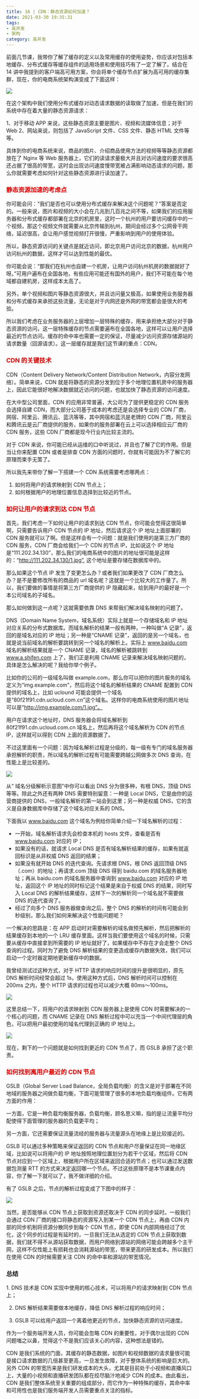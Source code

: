 ```yaml
---
title: 16 | CDN：静态资源如何加速？
date: 2021-03-30 19:35:31
tags:
- 高并发
- 架构
category: 高并发
---
```

前面几节课，我带你了解了缓存的定义以及常用缓存的使用姿势，你应该对包括本地缓存、分布式缓存等缓存组件的适用场景和使用技巧有了一定了解了。结合在14 讲中我提到的客户端高可用方案，你会将单个缓存节点扩展为高可用的缓存集群，现在，你的电商系统架构演变成了下面这样：

<img src="/blog.io/img/16系统架构图.png">

在这个架构中我们使用分布式缓存对动态请求数据的读取做了加速，但是在我们的系统中存在着大量的静态资源请求：

1、对于移动 APP 来说，这些静态资源主要是图片、视频和流媒体信息；对于 Web 2、网站来说，则包括了 JavaScript 文件、CSS 文件、静态 HTML 文件等等。

具体到你的电商系统来说，商品的图片、介绍商品使用方法的视频等等静态资源都放在了 Nginx 等 Web 服务器上，它们的读请求量极大并且对访问速度的要求很高还占据了很高的带宽，这时会出现访问速度慢带宽被占满影响动态请求的问题，那么你就需要考虑如何针对这些静态资源进行读加速了。

### <font color = "dd0000">静态资源加速的考虑点</font>

你可能会问：“我们是否也可以使用分布式缓存来解决这个问题呢？”答案是否定的。一般来说，图片和视频的大小会在几兆到几百兆之间不等，如果我们的应用服务器和分布式缓存都部署在北京的机房里，这时一个杭州的用户要访问缓存中的一个视频，那这个视频文件就需要从北京传输到杭州，期间会经过多个公网骨干网络，延迟很高，会让用户感觉视频打开很慢，严重影响到用户的使用体验。

所以，静态资源访问的关键点是就近访问，即北京用户访问北京的数据，杭州用户访问杭州的数据，这样才可以达到性能的最优。

你可能会说：“那我们在杭州也自建一个机房，让用户访问杭州机房的数据就好了呀。”可用户遍布在全国各地，有些应用可能还有国外的用户，我们不可能在每个地域都自建机房，这样成本太高了。

另外，单个视频和图片等静态资源很大，并且访问量又极高，如果使用业务服务器和分布式缓存来承担这些流量，无论是对于内网还是外网的带宽都会是很大的考验。

所以我们考虑在业务服务器的上层增加一层特殊的缓存，用来承担绝大部分对于静态资源的访问，这一层特殊缓存的节点需要遍布在全国各地，这样可以让用户选择最近的节点访问。缓存的命中率也需要一定的保证，尽量减少访问资源存储源站的请求数量（回源请求）。这一层缓存就是我们这节课的重点：CDN。

### <font color = "dd0000">CDN 的关键技术</font>

CDN（Content Delivery Network/Content Distribution Network，内容分发网络）。简单来说，CDN 就是将静态的资源分发到位于多个地理位置机房中的服务器上，因此它能很好地解决数据就近访问的问题，也就加快了静态资源的访问速度。

在大中型公司里面，CDN 的应用非常普遍，大公司为了提供更稳定的 CDN 服务会选择自建 CDN，而大部分公司基于成本的考虑还是会选择专业的 CDN 厂商，网宿、阿里云、腾讯云、蓝汛等等，其中网宿和蓝汛是老牌的 CDN 厂商，阿里云和腾讯云是云厂商提供的服务，如果你的服务部署在云上可以选择相应云厂商的 CDN 服务，这些 CDN 厂商都是现今行业内比较主流的。

对于 CDN 来说，你可能已经从运维的口中听说过，并且也了解了它的作用。但是当让你来配置 CDN 或者是排查 CDN 方面的问题时，你就有可能因为不了解它的原理而束手无策了。

所以我先来带你了解一下搭建一个 CDN 系统需要考虑哪两点：

1. 如何将用户的请求映射到 CDN 节点上；
2. 如何根据用户的地理位置信息选择到比较近的节点。

### <font color = "dd0000">如何让用户的请求到达 CDN 节点</font>

首先，我们考虑一下如何让用户的请求到达 CDN 节点，你可能会觉得这很简单啊，只需要告诉用户 CDN 节点的 IP 地址，然后请求这个 IP 地址上面部署的 CDN 服务就可以了啊。但是这样会有一个问题：就是我们使用的是第三方厂商的 CDN 服务，CDN 厂商会给我们一个 CDN 的节点 IP，比如说这个 IP 地址是“111.202.34.130”，那么我们的电商系统中的图片的地址很可能是这样的：“http://111.202.34.130/1.jpg”, 这个地址是要存储在数据库中的。

那么如果这个节点 IP 发生了变更怎么办？或者我们如果更改了 CDN 厂商怎么办？是不是要修改所有的商品的 url 域名呢？这就是一个比较大的工作量了。所以，我们要做的事情是将第三方厂商提供的 IP 隐藏起来，给到用户的最好是一个本公司域名的子域名。

那么如何做到这一点呢？这就需要依靠 DNS 来帮我们解决域名映射的问题了。

DNS（Domain Name System，域名系统）实际上就是一个存储域名和 IP 地址对应关系的分布式数据库。而域名解析的结果一般有两种，一种叫做“A 记录”，返回的是域名对应的 IP 地址；另一种是“CNAME 记录”，返回的是另一个域名，也就是说当前域名的解析要跳转到另一个域名的解析上。实际上 www.baidu.com 域名的解析结果就是一个 CNAME 记录，域名的解析被跳转到 www.a.shifen.com 上了，我们正是利用 CNAME 记录来解决域名映射问题的，具体是怎么解决的呢？我给你举个例子。

比如你的公司的一级域名叫做 example.com，那么你可以把你的图片服务的域名定义为“img.example.com”，然后将这个域名的解析结果的 CNAME 配置到 CDN 提供的域名上，比如 uclound 可能会提供一个域名是“80f21f91.cdn.ucloud.com.cn”这个域名。这样你的电商系统使用的图片地址可以是“http://img.example.com/1.jpg”。

用户在请求这个地址时，DNS 服务器会将域名解析到 80f21f91.cdn.ucloud.com.cn 域名上，然后再将这个域名解析为 CDN 的节点 IP，这样就可以得到 CDN 上面的资源数据了。

不过这里面有一个问题：因为域名解析过程是分级的，每一级有专门的域名服务器承担解析的职责，所以域名的解析过程有可能需要跨越公网做多次 DNS 查询，在性能上是比较差的。

<img src="/blog.io/img/域名分级解析示意图.png">

从“ 域名分级解析示意图”中你可以看出 DNS 分为很多种，有根 DNS，顶级 DNS 等等。除此之外还有两种 DNS 需要特别留意：一种是 Local DNS，它是由你的运营商提供的 DNS，一般域名解析的第一站会到这里；另一种是权威 DNS，它的含义是自身数据库中存储了这个域名对应关系的 DNS。

下面我以 www.baidu.com 这个域名为例给你简单介绍一下域名解析的过程：

+ 一开始，域名解析请求先会检查本机的 hosts 文件，查看是否有 www.baidu.com 对应的 IP；
+ 如果没有的话，就请求 Local DNS 是否有域名解析结果的缓存，如果有就返回标识是从非权威 DNS 返回的结果；
+ 如果没有就开始 DNS 的迭代查询。先请求根 DNS，根 DNS 返回顶级 DNS（.com）的地址；再请求.com 顶级 DNS 得到 baidu.com 的域名服务器地址；再从 baidu.com 的域名服务器中查询到 www.baidu.com 对应的 IP 地址，返回这个 IP 地址的同时标记这个结果是来自于权威 DNS 的结果，同时写入 Local DNS 的解析结果缓存，这样下一次的解析同一个域名就不需要做 DNS 的迭代查询了。
+ 经过了向多个 DNS 服务器做查询之后，整个 DNS 的解析的时间有可能会到秒级别，那么我们如何来解决这个性能问题呢？

一个解决的思路是：在 APP 启动时对需要解析的域名做预先解析，然后把解析的结果缓存到本地的一个 LRU 缓存里面。这样当我们要使用这个域名的时候，只需要从缓存中直接拿到所需要的 IP 地址就好了，如果缓存中不存在才会走整个 DNS 查询的过程。同时为了避免 DNS 解析结果的变更造成缓存内数据失效，我们可以启动一个定时器定期地更新缓存中的数据。

我曾经测试过这种方式，对于 HTTP 请求的响应时间的提升是很明显的，原先 DNS 解析时间经常会超过 1s，使用这种方式后，DNS 解析时间可以控制在 200ms 之内，整个 HTTP 请求的过程也可以减少大概 80ms～100ms。

<img src="/blog.io/img/DNS本地缓存示意图.png">

这里总结一下，将用户的请求映射到 CDN 服务器上是使用 CDN 时需要解决的一个核心的问题，而 CNAME 记录在 DNS 解析过程中可以充当一个中间代理层的角色，可以把用户最初使用的域名代理到正确的 IP 地址上。

<img src="/blog.io/img/CDN域名解析示意图.png">

现在，剩下的一个问题就是如何找到更近的 CDN 节点了，而 GSLB 承担了这个职责。


### <font color = "dd0000">如何找到离用户最近的 CDN 节点</font>

GSLB（Global Server Load Balance，全局负载均衡）的含义是对于部署在不同地域的服务器之间做负载均衡，下面可能管理了很多的本地负载均衡组件。它有两方面的作用：

一方面，它是一种负载均衡服务器，负载均衡，顾名思义嘛，指的是让流量平均分配使得下面管理的服务器的负载更平均；

另一方面，它还需要保证流量流经的服务器与流量源头在地缘上是比较接近的。

GSLB 可以通过多种策略来保证返回的 CDN 节点和用户尽量保证在同一地缘区域，比如说可以将用户的 IP 地址按照地理位置划分为若干个区域，然后将 CDN 节点对应到一个区域上，根据用户所在区域来返回合适的节点；也可以通过发送数据包测量 RTT 的方式来决定返回哪一个节点。不过这些原理不是本节课重点内容，你了解一下就可以了，我不做详细的介绍。

有了 GSLB 之后，节点的解析过程变成了下图中的样子：

<img src="/blog.io/img/CDN域名解析示意图1.png">

当然，是否能够从 CDN 节点上获取到资源还取决于 CDN 的同步延时。一般我们会通过 CDN 厂商的接口将静态的资源写入到某一个 CDN 节点上，再由 CDN 内部的同步机制将资源分散同步到每个 CDN 节点，即使 CDN 内部网络经过了优化，这个同步的过程是有延时的，一旦我们无法从选定的 CDN 节点上获取到数据，我们就不得不从源站获取数据，而用户网络到源站的网络可能会跨越多个主干网，这样不仅性能上有损耗也会消耗源站的带宽，带来更高的研发成本。所以我们在使用 CDN 的时候需要关注 CDN 的命中率和源站的带宽情况。


<h3>总结</h3>
1. DNS 技术是 CDN 实现中使用的核心技术，可以将用户的请求映射到 CDN 节点上；

2. DNS 解析结果需要做本地缓存，降低 DNS 解析过程的响应时间；

3. GSLB 可以给用户返回一个离着他更近的节点，加快静态资源的访问速度。

作为一个服务端开发人员，你可能会忽略 CDN 的重要性，对于偶尔出现的 CDN 问题嗤之以鼻，觉得这个不是我们应该关心的内容，这种想法是错的。

CDN 是我们系统的门面，其缓存的静态数据，如图片和视频数据的请求量很可能是接口请求数据的几倍甚至更高，一旦发生故障，对于整体系统的影响是巨大的。另外 CDN 的带宽历来是我们研发成本的大头，尤其是目前处于小视频和直播风口上，大量的小视频和直播研发团队都在绞尽脑汁地减少 CDN 的成本。由此看出，CDN 是我们整体系统至关重要的组成部分，而它作为一种特殊的缓存，其命中率和可用性也是我们服务端开发人员需要重点关注的指标。











